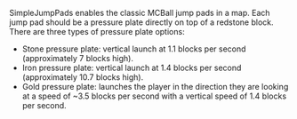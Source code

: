 SimpleJumpPads enables the classic MCBall jump pads in a map. Each jump pad should be a pressure plate directly on top of a redstone block. There are three types of pressure plate options:
- Stone pressure plate: vertical launch at 1.1 blocks per second (approximately 7 blocks high).
- Iron pressure plate: vertical launch at 1.4 blocks per second (approximately 10.7 blocks high).
- Gold pressure plate: launches the player in the direction they are looking at a speed of ~3.5 blocks per second with a vertical speed of 1.4 blocks per second.
